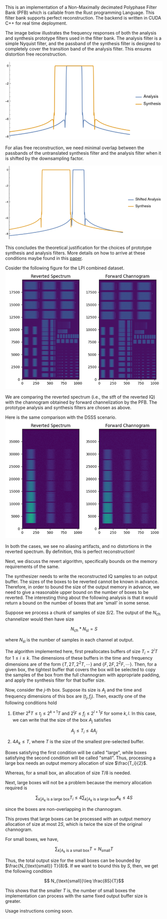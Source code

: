 This is an implementation of a Non-Maximally decimated Polyphase Filter Bank (PFB) which is callable from the Rust programming Language. This filter bank supports perfect reconstruction. The backend is written in CUDA C++ for real time deployment. 

The image below illustrates the frequency responses of both the analysis and synthesis prototype filters used in the filter bank. The analysis filter is a simple Nyquist filter, and the passband of the synthesis filter is designed to completely cover the transition band of the analysis filter. This ensures distortion free reconstruction.

![Image Alt Text](/docs/filter_responses.png)

For alias free reconstruction, we need minimal overlap between the passbands of the untranslated synthesis filter and the analysis filter when it is shifted by the downsampling factor. 

![Image Alt Text](/docs/shifted_filter_responses.png)

This concludes the theoretical justification for the choices of prototype synthesis and analysis filters. More details on how to arrive at these conditions maybe found in this [paper](https://ieeexplore.ieee.org/document/6690219).

Cosider the following figure for the LPI combined dataset.
![Image Alt Text](/docs/LPI.png)

We are comparing the reverted spectrum (i.e., the stft of the reverted IQ) with the channogram obtained by forward channelization by the PFB. The prototype analysis and synthesis filters are chosen as above. 

Here is the same comparison with the DSSS scenario.
![Image Alt Text](/docs/DSSS.png)

In both the cases, we see no aliasing artifacts, and no distortions in the reverted spectrum. By definition, this is perfect reconstruction!

Next, we discuss the revert algorithm, specifically bounds on the memory requirements of the same. 

The synthesizer needs to write the reconstructed IQ samples to an output buffer. The sizes of the boxes to be reverted cannot be known in advance. Therefore, in order to bound the size of the output memory in advance, we need to give a reasonable upper bound on the number of boxes to be reverted. The interesting thing about the following analysis is that it would return a bound on the number of boxes that are 'small' in some sense.

Suppose we process a chunk of samples of size $S / 2$. The output of the $N_{\text{ch}}$ channelizer would then have size

$$ N_{\text{ch}} * N_{\text{sl}} = S $$ 

where $N_{\text{sl}}$ is the number of samples in each channel at output.

The algorithm implemented here, first preallocates buffers of size $T_i = 2^i T$ for $1\leq i\leq k$. The dimensions of these buffers in the time and frequency dimensions are of the form $\{T, 2T, 2^2T,\cdots\}$ and $\{F, 2F, 2^2 F, \cdots\}$. Then, for a given box, the tightest buffer that covers the box will be selected to copy the samples of the box from the full channogram with appropriate padding, and apply the synthesis filter for that buffer size.

Now, consider the $j$-th box. Suppose its size is $A_j$ and the time and frequency dimensions of this box are $(t_j, f_j)$. Then, exactly one of the following conditions hold

1. Either $2^k T \leq t_j \leq 2^{k+1} T$ and $2^l F\leq f_j\leq 2^{l+1} F$ for some $k, l$. In this case, we can write that the size of the box $A_j$ satisfies 

$$ A_j \leq T_i \leq 4A_j $$

2. $4A_k \leq T$, where $T$ is the size of the smallest pre-selected buffer.

Boxes satisfying the first condition will be called "large", while boxes satisfying the second condition will be called "small". Thus, processing a large box needs an output memory allocation of size $\frac{T_i}{2}$. 

Whereas, for a small box, an allocation of size $T / 8$ is needed.

Next, large boxes will not be a problem because the memory allocation required is 

$$ \sum_{k| A_k \text{ is a large box}} T_i \leq 4 \sum_{k | A_k \text{ is a large box}} A_k \leq 4S $$

since the boxes are non-overlapping in the channogram.

This proves that large boxes can be processed with an output memory allocation of size at most $2S$, which is twice the size of the original channogram.

For small boxes, we have,

$$ \sum_{k| A_k \text{ is a small box}} T = N_{\text{small}} T$$

Thus, the total output size for the small boxes can be bounded by $\frac{N_{\text{small}} T}{8}$. If we want to bound this by $S$, then, we get the following condition

$$ N_{\text{small}}\leq \frac{8S}{T}$$

This shows that the smaller $T$ is, the number of small boxes the implementation can process with the same fixed output buffer size is greater.

Usage instructions coming soon.



